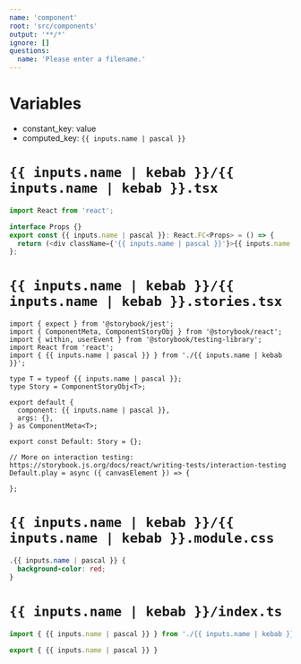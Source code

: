 ```yaml
---
name: 'component'
root: 'src/components'
output: '**/*'
ignore: []
questions:
  name: 'Please enter a filename.'
---
```


# Variables

- constant_key: value
- computed_key: `{{ inputs.name | pascal }}`

# `{{ inputs.name | kebab }}/{{ inputs.name | kebab }}.tsx`

```typescript
import React from 'react';

interface Props {}
export const {{ inputs.name | pascal }}: React.FC<Props> = () => {
  return (<div className={'{{ inputs.name | pascal }}'}>{{ inputs.name }}</div>);
};
```

# `{{ inputs.name | kebab }}/{{ inputs.name | kebab }}.stories.tsx`

```tyoescript
import { expect } from '@storybook/jest';
import { ComponentMeta, ComponentStoryObj } from '@storybook/react';
import { within, userEvent } from '@storybook/testing-library';
import React from 'react';
import { {{ inputs.name | pascal }} } from './{{ inputs.name | kebab }}';

type T = typeof {{ inputs.name | pascal }};
type Story = ComponentStoryObj<T>;

export default {
  component: {{ inputs.name | pascal }},
  args: {},
} as ComponentMeta<T>;

export const Default: Story = {};

// More on interaction testing: https://storybook.js.org/docs/react/writing-tests/interaction-testing
Default.play = async ({ canvasElement }) => {

};
```

# `{{ inputs.name | kebab }}/{{ inputs.name | kebab }}.module.css`

```css
.{{ inputs.name | pascal }} {
  background-color: red;
}
```

# `{{ inputs.name | kebab }}/index.ts`

```typescript
import { {{ inputs.name | pascal }} } from './{{ inputs.name | kebab }}';

export { {{ inputs.name | pascal }} }
```